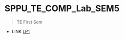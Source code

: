 # SPPU_TE_COMP_Lab_SEM5
>TE First Sem

+ LINK [LP1](https://github.com/Sarthak000001/SPPU_SE_COMP_Lab_SEM5/tree/LP1)

